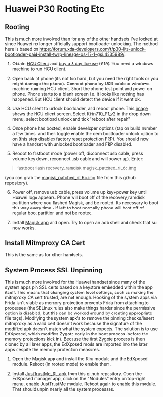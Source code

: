 # Huawei P30 Rooting Etc

## Rooting

This is much more involved than for any of the other handsets I've looked at since Huawei no longer officially support bootloader unlocking.   The method here is based on https://forum.xda-developers.com/t/p30-lite-unlock-bootloader-paid-install-twrp-lineage-os-17-1-gsi.4235989/.

1. Obtain [HCU Client](https://hcu-client.com/) and [buy a 3 day license](https://www.dc-unlocker.com/buy) (€19).  You need a windows machine to run HCU client.

2. Open back of phone (its not too hard, but you need the right tools or you might damage the phone).  Connect phone by USB cable to windows machine running HCU client.  Short the phone test point and power on phone.  Phone starts to a blank screen i.e. it looks like nothing has happened.  But HCU client should detect the device if it went ok.

3. Use HCU client to unlock bootloader, and reboot phone.   This [image](PXL_20210322_074233839.jpg) shows the HCU client screen.  Select Kirin710_P1_v2 in the drop down menu, select bootload unlock and tick "reboot after repair"

4. Once phone has booted, enable developer options (tap on build number a few times) and then toggle enable the oem bootloader unlock option to on (this step disables factory reset protection FRP).  You should now have a handset with unlocked bootloader and FRP disabled.

5. Reboot to fastboot mode (power off, disconnect usb cable, press volume key down, reconnect usb cable and will power up).  Enter:

>fastboot flash recovery_ramdisk magisk_patched_riL6c.img

(you can grab the [magisk_patched_riL6c.img](magisk_patched_riL6c.img) file from this github repository).

6. Power off, remove usb cable, press volume up key+power key until Huawei logo appears.  Phone will boot off of the recovery_ramdisk partition where you flashed Magisk, and be rooted.  Its necessary to boot this way every time - if left to boot normally phone will boot off of regular boot partition and not be rooted.

7. Install [Magisk app](https://github.com/topjohnwu/Magisk/releases) and open.    Try to open an adb shell and check that su now works.

## Install Mitmproxy CA Cert

This is the same as for other handsets.

## System Process SSL Unpinning

This is much more involved for the Huawei handset since many of the system apps pin SSL certs based on a keystore embedded within the app itself.  This means that changing system level settings, such as making the mitmproxy CA cert trusted, are not enough.  Hooking of the system apps via Frida isn't viable as memory protection prevents Frida from attaching to processes (the SELinux rules also make things harder since the permissive option is disabled, but this can be worked around by creating appropriate file tags).   Modifying the system apk's to remove the pinning checks/insert mitmproxy as a valid cert doesn't work because the signature of the modified apk doesn't match what the system expects.   The solution is to use EdXposed, which modifies Zygote early in the boot process (before the memory protections kick in).  Because the first Zygote process is then cloned by all later apps, the EdXposed mods are imported into the later apps despite the memory protection measures.  

1. Open the Magisk app and install the Riru module and the EdXposed module.  Reboot (in rooted mode) to enable them.

2. Install [JustTrustMe_DL.apk](JustTrustMe_DL.apk) from this github repository.   Open the EdXposed manager app, click on the "Modules" entry on top-right menu, enable JustTrustMe module.  Reboot again to enable this module.  That should unpin nearly all the system processes.



